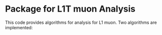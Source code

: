 # Package for L1T muon Analysis


This code provides algorithms for analysis for L1 muon. Two algorithms are implemented:
  
